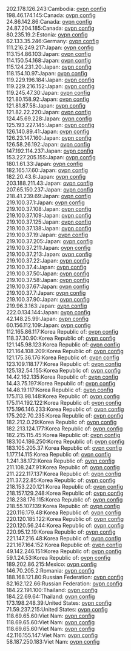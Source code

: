 202.178.126.243:Cambodia: [ovpn config](vpn/202_178_126_243.ovpn)  
198.46.174.145:Canada: [ovpn config](vpn/198_46_174_145.ovpn)  
24.86.142.86:Canada: [ovpn config](vpn/24_86_142_86.ovpn)  
24.87.204.185:Canada: [ovpn config](vpn/24_87_204_185.ovpn)  
80.235.19.2:Estonia: [ovpn config](vpn/80_235_19_2.ovpn)  
62.133.35.246:Germany: [ovpn config](vpn/62_133_35_246.ovpn)  
111.216.249.217:Japan: [ovpn config](vpn/111_216_249_217.ovpn)  
113.154.86.103:Japan: [ovpn config](vpn/113_154_86_103.ovpn)  
114.150.54.168:Japan: [ovpn config](vpn/114_150_54_168.ovpn)  
115.124.231.20:Japan: [ovpn config](vpn/115_124_231_20.ovpn)  
118.154.10.97:Japan: [ovpn config](vpn/118_154_10_97.ovpn)  
119.229.196.184:Japan: [ovpn config](vpn/119_229_196_184.ovpn)  
119.229.216.152:Japan: [ovpn config](vpn/119_229_216_152.ovpn)  
119.245.47.30:Japan: [ovpn config](vpn/119_245_47_30.ovpn)  
121.80.158.92:Japan: [ovpn config](vpn/121_80_158_92.ovpn)  
121.81.87.58:Japan: [ovpn config](vpn/121_81_87_58.ovpn)  
121.82.22.220:Japan: [ovpn config](vpn/121_82_22_220.ovpn)  
124.45.69.228:Japan: [ovpn config](vpn/124_45_69_228.ovpn)  
125.193.227.145:Japan: [ovpn config](vpn/125_193_227_145.ovpn)  
126.140.89.41:Japan: [ovpn config](vpn/126_140_89_41.ovpn)  
126.23.147.160:Japan: [ovpn config](vpn/126_23_147_160.ovpn)  
126.58.26.192:Japan: [ovpn config](vpn/126_58_26_192.ovpn)  
147.192.114.237:Japan: [ovpn config](vpn/147_192_114_237.ovpn)  
153.227.205.155:Japan: [ovpn config](vpn/153_227_205_155.ovpn)  
180.1.61.33:Japan: [ovpn config](vpn/180_1_61_33.ovpn)  
182.165.17.60:Japan: [ovpn config](vpn/182_165_17_60.ovpn)  
182.20.43.6:Japan: [ovpn config](vpn/182_20_43_6.ovpn)  
203.188.211.43:Japan: [ovpn config](vpn/203_188_211_43.ovpn)  
207.65.150.237:Japan: [ovpn config](vpn/207_65_150_237.ovpn)  
218.41.239.69:Japan: [ovpn config](vpn/218_41_239_69.ovpn)  
219.100.37.1:Japan: [ovpn config](vpn/219_100_37_1.ovpn)  
219.100.37.108:Japan: [ovpn config](vpn/219_100_37_108.ovpn)  
219.100.37.109:Japan: [ovpn config](vpn/219_100_37_109.ovpn)  
219.100.37.125:Japan: [ovpn config](vpn/219_100_37_125.ovpn)  
219.100.37.138:Japan: [ovpn config](vpn/219_100_37_138.ovpn)  
219.100.37.19:Japan: [ovpn config](vpn/219_100_37_19.ovpn)  
219.100.37.205:Japan: [ovpn config](vpn/219_100_37_205.ovpn)  
219.100.37.211:Japan: [ovpn config](vpn/219_100_37_211.ovpn)  
219.100.37.213:Japan: [ovpn config](vpn/219_100_37_213.ovpn)  
219.100.37.22:Japan: [ovpn config](vpn/219_100_37_22.ovpn)  
219.100.37.4:Japan: [ovpn config](vpn/219_100_37_4.ovpn)  
219.100.37.50:Japan: [ovpn config](vpn/219_100_37_50.ovpn)  
219.100.37.58:Japan: [ovpn config](vpn/219_100_37_58.ovpn)  
219.100.37.67:Japan: [ovpn config](vpn/219_100_37_67.ovpn)  
219.100.37.7:Japan: [ovpn config](vpn/219_100_37_7.ovpn)  
219.100.37.90:Japan: [ovpn config](vpn/219_100_37_90.ovpn)  
219.96.3.163:Japan: [ovpn config](vpn/219_96_3_163.ovpn)  
222.0.134.144:Japan: [ovpn config](vpn/222_0_134_144.ovpn)  
42.148.25.99:Japan: [ovpn config](vpn/42_148_25_99.ovpn)  
60.156.112.109:Japan: [ovpn config](vpn/60_156_112_109.ovpn)  
112.165.86.117:Korea Republic of: [ovpn config](vpn/112_165_86_117.ovpn)  
118.37.30.90:Korea Republic of: [ovpn config](vpn/118_37_30_90.ovpn)  
121.145.98.123:Korea Republic of: [ovpn config](vpn/121_145_98_123.ovpn)  
121.164.108.209:Korea Republic of: [ovpn config](vpn/121_164_108_209.ovpn)  
121.175.36.176:Korea Republic of: [ovpn config](vpn/121_175_36_176.ovpn)  
123.109.118.177:Korea Republic of: [ovpn config](vpn/123_109_118_177.ovpn)  
125.132.54.155:Korea Republic of: [ovpn config](vpn/125_132_54_155.ovpn)  
14.42.162.135:Korea Republic of: [ovpn config](vpn/14_42_162_135.ovpn)  
14.43.75.197:Korea Republic of: [ovpn config](vpn/14_43_75_197.ovpn)  
14.48.19.117:Korea Republic of: [ovpn config](vpn/14_48_19_117.ovpn)  
175.113.98.148:Korea Republic of: [ovpn config](vpn/175_113_98_148.ovpn)  
175.114.192.122:Korea Republic of: [ovpn config](vpn/175_114_192_122.ovpn)  
175.196.146.233:Korea Republic of: [ovpn config](vpn/175_196_146_233.ovpn)  
175.202.70.235:Korea Republic of: [ovpn config](vpn/175_202_70_235.ovpn)  
182.212.0.29:Korea Republic of: [ovpn config](vpn/182_212_0_29.ovpn)  
182.213.124.177:Korea Republic of: [ovpn config](vpn/182_213_124_177.ovpn)  
182.215.115.45:Korea Republic of: [ovpn config](vpn/182_215_115_45.ovpn)  
183.104.186.250:Korea Republic of: [ovpn config](vpn/183_104_186_250.ovpn)  
183.105.205.37:Korea Republic of: [ovpn config](vpn/183_105_205_37.ovpn)  
1.177.14.115:Korea Republic of: [ovpn config](vpn/1_177_14_115.ovpn)  
1.241.38.172:Korea Republic of: [ovpn config](vpn/1_241_38_172.ovpn)  
211.108.247.91:Korea Republic of: [ovpn config](vpn/211_108_247_91.ovpn)  
211.222.117.137:Korea Republic of: [ovpn config](vpn/211_222_117_137.ovpn)  
211.37.22.85:Korea Republic of: [ovpn config](vpn/211_37_22_85.ovpn)  
218.153.220.121:Korea Republic of: [ovpn config](vpn/218_153_220_121.ovpn)  
218.157.129.248:Korea Republic of: [ovpn config](vpn/218_157_129_248.ovpn)  
218.238.176.115:Korea Republic of: [ovpn config](vpn/218_238_176_115.ovpn)  
218.55.107.139:Korea Republic of: [ovpn config](vpn/218_55_107_139.ovpn)  
220.116.179.48:Korea Republic of: [ovpn config](vpn/220_116_179_48.ovpn)  
220.120.185.122:Korea Republic of: [ovpn config](vpn/220_120_185_122.ovpn)  
220.120.56.244:Korea Republic of: [ovpn config](vpn/220_120_56_244.ovpn)  
220.95.12.19:Korea Republic of: [ovpn config](vpn/220_95_12_19.ovpn)  
221.147.216.48:Korea Republic of: [ovpn config](vpn/221_147_216_48.ovpn)  
221.167.164.152:Korea Republic of: [ovpn config](vpn/221_167_164_152.ovpn)  
49.142.246.151:Korea Republic of: [ovpn config](vpn/49_142_246_151.ovpn)  
59.1.24.53:Korea Republic of: [ovpn config](vpn/59_1_24_53.ovpn)  
189.202.86.215:Mexico: [ovpn config](vpn/189_202_86_215.ovpn)  
146.70.205.2:Romania: [ovpn config](vpn/146_70_205_2.ovpn)  
188.168.121.80:Russian Federation: [ovpn config](vpn/188_168_121_80.ovpn)  
82.162.122.66:Russian Federation: [ovpn config](vpn/82_162_122_66.ovpn)  
184.22.191.100:Thailand: [ovpn config](vpn/184_22_191_100.ovpn)  
184.22.69.64:Thailand: [ovpn config](vpn/184_22_69_64.ovpn)  
173.198.248.39:United States: [ovpn config](vpn/173_198_248_39.ovpn)  
71.59.237.215:United States: [ovpn config](vpn/71_59_237_215.ovpn)  
118.69.65.60:Viet Nam: [ovpn config](vpn/118_69_65_60.ovpn)  
118.69.65.60:Viet Nam: [ovpn config](vpn/118_69_65_60.ovpn)  
118.69.65.60:Viet Nam: [ovpn config](vpn/118_69_65_60.ovpn)  
42.116.155.147:Viet Nam: [ovpn config](vpn/42_116_155_147.ovpn)  
58.187.250.183:Viet Nam: [ovpn config](vpn/58_187_250_183.ovpn)  

